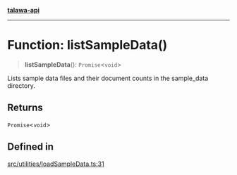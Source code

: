 [**talawa-api**](../../../README.md)

***

# Function: listSampleData()

> **listSampleData**(): `Promise`\<`void`\>

Lists sample data files and their document counts in the sample_data directory.

## Returns

`Promise`\<`void`\>

## Defined in

[src/utilities/loadSampleData.ts:31](https://github.com/Suyash878/talawa-api/blob/f376d03c37e9acd046e7cc983947432c95f74442/src/utilities/loadSampleData.ts#L31)
